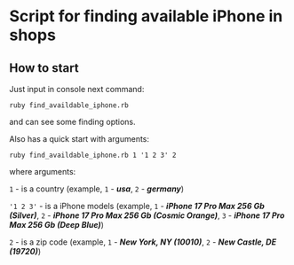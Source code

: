 # Script for finding available iPhone in shops

## How to start

Just input in console next command:

```shell
ruby find_availdable_iphone.rb
```

and can see some finding options.

Also has a quick start with arguments:

```shell
ruby find_availdable_iphone.rb 1 '1 2 3' 2
```

where arguments:

`1` - is a country (example, `1` - _**usa**_, `2` - _**germany**_)

`'1 2 3'` - is a iPhone models (example, `1` - _**iPhone 17 Pro Max 256 Gb (Silver)**_,
`2` - _**iPhone 17 Pro Max 256 Gb (Cosmic Orange)**_, `3` - _**iPhone 17 Pro Max 256 Gb (Deep Blue)**_)

`2` - is a zip code (example, `1` - _**New York, NY (10010)**_, `2` - _**New Castle, DE (19720)**_)
